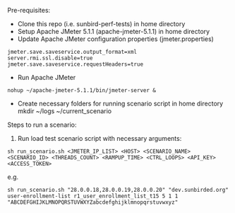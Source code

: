 Pre-requisites:
* Clone this repo (i.e. sunbird-perf-tests) in home directory
* Setup Apache JMeter 5.1.1 (apache-jmeter-5.1.1) in home directory
* Update Apache JMeter configuration properties (jmeter.properties)

```
jmeter.save.saveservice.output_format=xml
server.rmi.ssl.disable=true
jmeter.save.saveservice.requestHeaders=true
```
* Run Apache JMeter
```
nohup ~/apache-jmeter-5.1.1/bin/jmeter-server &
```
* Create necessary folders for running scenario script in home directory
mkdir ~/logs ~/current_scenario

Steps to run a scenario:

1. Run load test scenario script with necessary arguments:

```
sh run_scenario.sh <JMETER_IP_LIST> <HOST> <SCENARIO_NAME> <SCENARIO_ID> <THREADS_COUNT> <RAMPUP_TIME> <CTRL_LOOPS> <API_KEY> <ACCESS_TOKEN>
```

e.g.

```
sh run_scenario.sh "28.0.0.18,28.0.0.19,28.0.0.20" "dev.sunbirded.org" user-enrollment-list r1_user_enrollment_list_t15 5 1 1 "ABCDEFGHIJKLMNOPQRSTUVWXYZabcdefghijklmnopqrstuvwxyz"
```
